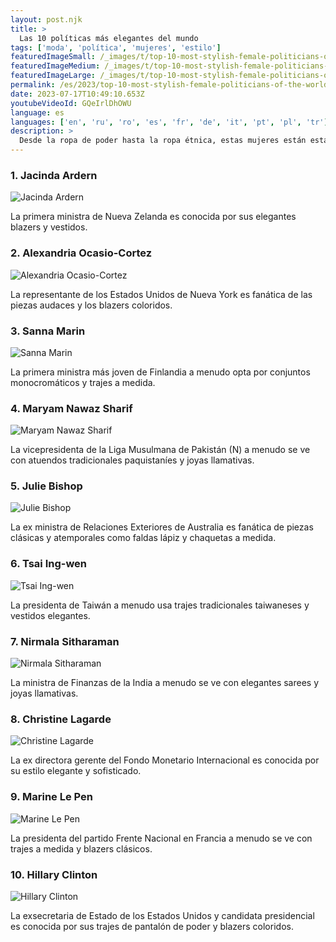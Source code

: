 ```yaml
---
layout: post.njk
title: >
  Las 10 políticas más elegantes del mundo
tags: ['moda', 'política', 'mujeres', 'estilo']
featuredImageSmall: /_images/t/top-10-most-stylish-female-politicians-of-the-world-cover-es-small.webp
featuredImageMedium: /_images/t/top-10-most-stylish-female-politicians-of-the-world-cover-es-medium.webp
featuredImageLarge: /_images/t/top-10-most-stylish-female-politicians-of-the-world-cover-es-large.webp
permalink: /es/2023/top-10-most-stylish-female-politicians-of-the-world.html
date: 2023-07-17T10:49:10.653Z
youtubeVideoId: GQeIrlDhOWU
language: es
languages: ['en', 'ru', 'ro', 'es', 'fr', 'de', 'it', 'pt', 'pl', 'tr']
description: >
  Desde la ropa de poder hasta la ropa étnica, estas mujeres están estableciendo metas de moda en el mundo político.
---
```


### 1. Jacinda Ardern

![Jacinda Ardern](/_images/2/20b60b1367e1d6a419ddc1e06aeebbb9-medium.webp)

La primera ministra de Nueva Zelanda es conocida por sus elegantes blazers y vestidos.

### 2. Alexandria Ocasio-Cortez

![Alexandria Ocasio-Cortez](/_images/3/3293e3d9fb4ceab64e774968307db17d-medium.webp)

La representante de los Estados Unidos de Nueva York es fanática de las piezas audaces y los blazers coloridos.

### 3. Sanna Marin

![Sanna Marin](/_images/c/c721348b289625ae829e0273bc3bf4e9-medium.webp)

La primera ministra más joven de Finlandia a menudo opta por conjuntos monocromáticos y trajes a medida.

### 4. Maryam Nawaz Sharif

![Maryam Nawaz Sharif](/_images/b/bfd46cbee1005c94f1bd7e529315c217-medium.webp)

La vicepresidenta de la Liga Musulmana de Pakistán (N) a menudo se ve con atuendos tradicionales paquistaníes y joyas llamativas.

### 5. Julie Bishop

![Julie Bishop](/_images/5/548be7ed26b0f0d906124a44872391c2-medium.webp)

La ex ministra de Relaciones Exteriores de Australia es fanática de piezas clásicas y atemporales como faldas lápiz y chaquetas a medida.

### 6. Tsai Ing-wen

![Tsai Ing-wen](/_images/7/7761c579ef8f9fd27fdb4e6eed2c0dea-medium.webp)

La presidenta de Taiwán a menudo usa trajes tradicionales taiwaneses y vestidos elegantes.

### 7. Nirmala Sitharaman

![Nirmala Sitharaman](/_images/7/707f9d6b085fd2980bc5f07c8722969a-medium.webp)

La ministra de Finanzas de la India a menudo se ve con elegantes sarees y joyas llamativas.

### 8. Christine Lagarde

![Christine Lagarde](/_images/1/1626b52b9bf08218826d2497d1c2ea56-medium.webp)

La ex directora gerente del Fondo Monetario Internacional es conocida por su estilo elegante y sofisticado.

### 9. Marine Le Pen

![Marine Le Pen](/_images/7/7381deb53fcffb206eda999de2153adb-medium.webp)

La presidenta del partido Frente Nacional en Francia a menudo se ve con trajes a medida y blazers clásicos.

### 10. Hillary Clinton

![Hillary Clinton](/_images/2/250833bd6c3cb5def156a6126d544e43-medium.webp)

La exsecretaria de Estado de los Estados Unidos y candidata presidencial es conocida por sus trajes de pantalón de poder y blazers coloridos.


